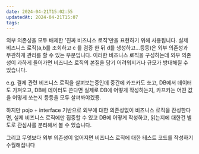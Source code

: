 ```yaml
---
date: 2024-04-21T15:02:55
updatedAt: 2024-04-21T15:07
tags: 
---
```

외부 의존성을 모두 배제한 '진짜 비즈니스 로직'만을 표현하기 위해 사용됩니다. 실제 비즈니스 로직(a,b를 조회하고 c 를 검증 한 뒤 d를 생성하고…등등)은 외부 의존성과 무관하게 관리를 할 수 있는 부분입니다. 이러한 비즈니스 로직을 구성하는데 외부 의존성이 과하게 들어가면 비즈니스 로직의 본질을 담기 어려워지거나 규모가 방대해질 수 있습니다.

e.g. 결제 관련 비즈니스 로직을 살펴보는중인데 중간에 카프카도 쏘고, DB에서 데이터도 가져오고, DB에 데이터도 쓴다면 실제로 DB에 어떻게 작성하는지, 카프카는 어떤 값을 어떻게 쏘는지 등등을 모두 살펴봐야겠죵.

하지만 pojo + interface 기반으로 외부에 대한 의존성없이 비즈니스 로직을 잔성한다면, 실제 비즈니스 로직에만 집중할 수 있고 DB에 어떻게 작성하고, 읽는지에 대한건 별도로 관심사를 분리해서 볼 수 있습니다.

그리고 무엇보다 외부 의존성이 없어지면 비즈니스 로직에 대한 테스트 코드를 작성하기 수월해집니다